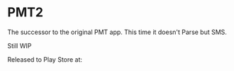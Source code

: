 # PMT2
The successor to the original PMT app. This time it doesn't Parse but SMS.

Still WIP

Released to Play Store at: <link>


